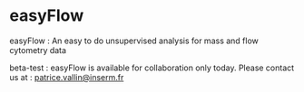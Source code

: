 # easyFlow
easyFlow : An easy to do unsupervised analysis for mass and flow cytometry data

beta-test :
easyFlow is available for collaboration only today. Please contact us at : patrice.vallin@inserm.fr
